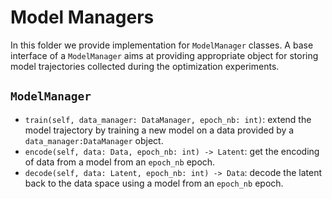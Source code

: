# Model Managers

In this folder we provide implementation for `ModelManager` classes. A base interface of a `ModelManager`
aims at providing appropriate object for storing model trajectories collected during the optimization experiments.

## `ModelManager`

- `train(self, data_manager: DataManager, epoch_nb: int)`: extend the model trajectory by training a new model 
on a data provided by a `data_manager:DataManager` object.
- `encode(self, data: Data, epoch_nb: int) -> Latent`: get the encoding of data from a model from an 
`epoch_nb` epoch.
- `decode(self, data: Latent, epoch_nb: int) -> Data`: decode the latent back to the data space using
a model from an `epoch_nb` epoch.
